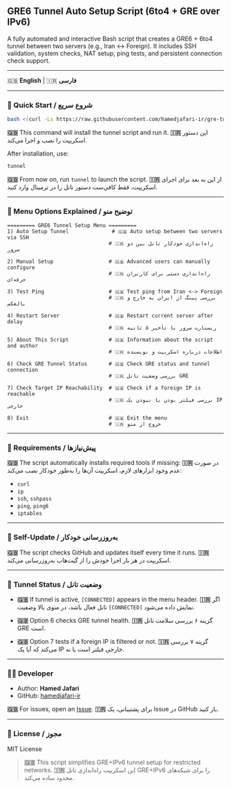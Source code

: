 ## GRE6 Tunnel Auto Setup Script (6to4 + GRE over IPv6)

A fully automated and interactive Bash script that creates a GRE6 + 6to4 tunnel between two servers (e.g., Iran <-> Foreign). It includes SSH validation, system checks, NAT setup, ping tests, and persistent connection check support.

---


🇬🇧 **English** | 🇮🇷 **فارسی**

---

### 🚀 Quick Start / شروع سریع

```bash
bash <(curl -Ls https://raw.githubusercontent.com/hamedjafari-ir/gre-tunnel-setup/main/setup-tunnel.sh)
```

**🇬🇧** This command will install the tunnel script and run it.
**🇮🇷** این دستور اسکریپت را نصب و اجرا می‌کند.

After installation, use:

```bash
tunnel
```

**🇬🇧** From now on, run `tunnel` to launch the script.
**🇮🇷** از این به بعد برای اجرای اسکریپت، فقط کافی‌ست دستور تانل را در ترمینال وارد کنید.

---

### 📜 Menu Options Explained / توضیح منو

```
========= GRE6 Tunnel Setup Menu =========
1) Auto Setup Tunnel              # 🇬🇧 Auto setup between two servers via SSH
                                 # 🇮🇷 راه‌اندازی خودکار تانل بین دو سرور

2) Manual Setup                  # 🇬🇧 Advanced users can manually configure
                                 # 🇮🇷 راه‌اندازی دستی برای کاربران حرفه‌ای

3) Test Ping                     # 🇬🇧 Test ping from Iran <-> Foreign
                                 # 🇮🇷 بررسی پینگ از ایران به خارج و بالعکس

4) Restart Server                # 🇬🇧 Restart current server after delay
                                 # 🇮🇷 ریستارت سرور با تأخیر ۵ ثانیه

5) About This Script             # 🇬🇧 Information about the script and author
                                 # 🇮🇷 اطلاعات درباره اسکریپت و نویسنده

6) Check GRE Tunnel Status       # 🇬🇧 Check GRE status and tunnel connection
                                 # 🇮🇷 بررسی وضعیت تانل GRE

7) Check Target IP Reachability  # 🇬🇧 Check if a foreign IP is reachable
                                 # 🇮🇷 بررسی فیلتر بودن یا نبودن یک IP خارجی

8) Exit                          # 🇬🇧 Exit the menu
                                 # 🇮🇷 خروج از منو
```

---

### 🔧 Requirements / پیش‌نیازها

**🇬🇧** The script automatically installs required tools if missing:
**🇮🇷** در صورت عدم وجود ابزارهای لازم، اسکریپت آن‌ها را به‌طور خودکار نصب می‌کند:

* `curl`
* `ip`
* `ssh`, `sshpass`
* `ping`, `ping6`
* `iptables`

---

### 🔄 Self-Update / به‌روزرسانی خودکار

**🇬🇧** The script checks GitHub and updates itself every time it runs.
**🇮🇷** اسکریپت در هر بار اجرا خودش را از گیت‌هاب به‌روزرسانی می‌کند.

---

### 🧪 Tunnel Status / وضعیت تانل

* **🇬🇧** If tunnel is active, `[CONNECTED]` appears in the menu header.
  **🇮🇷** اگر تانل فعال باشد، در منوی بالا وضعیت `[CONNECTED]` نمایش داده می‌شود.

* **🇬🇧** Option 6 checks GRE tunnel health.
  **🇮🇷** گزینه ۶ بررسی سلامت تانل GRE است.

* **🇬🇧** Option 7 tests if a foreign IP is filtered or not.
  **🇮🇷** گزینه ۷ بررسی می‌کند که آیا یک IP خارجی فیلتر است یا نه.

---

### 👨‍💻 Developer

* Author: **Hamed Jafari**
* GitHub: [hamedjafari-ir](https://github.com/hamedjafari-ir)

**🇬🇧** For issues, open an [Issue](https://github.com/hamedjafari-ir/gre-tunnel-setup/issues).
**🇮🇷** برای پشتیبانی، یک Issue در GitHub باز کنید.

---

### 📜 License / مجوز

MIT License

> **🇬🇧** This script simplifies GRE+IPv6 tunnel setup for restricted networks.
> **🇮🇷** این اسکریپت راه‌اندازی تانل GRE+IPv6 را برای شبکه‌های محدود ساده می‌کند.
